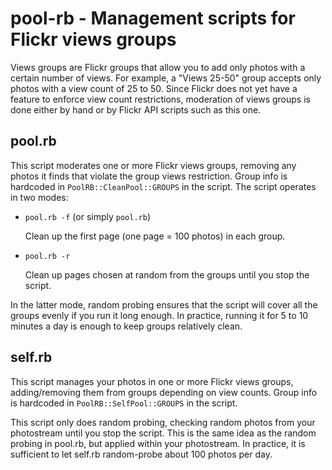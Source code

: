 # pool-rb - Management scripts for Flickr views groups

Views groups are Flickr groups that allow you to add only photos with a certain number of views. For example, a "Views 25-50" group accepts only photos with a view count of 25 to 50. Since Flickr does not yet have a feature to enforce view count restrictions, moderation of views groups is done either by hand or by Flickr API scripts such as this one.

## pool.rb

This script moderates one or more Flickr views groups, removing any photos it finds that violate the group views restriction. Group info is hardcoded in `PoolRB::CleanPool::GROUPS` in the script. The script operates in two modes:

* `pool.rb -f` (or simply `pool.rb`)

    Clean up the first page (one page = 100 photos) in each group.

* `pool.rb -r`

    Clean up pages chosen at random from the groups until you stop the script.

In the latter mode, random probing ensures that the script will cover all the groups evenly if you run it long enough. In practice, running it for 5 to 10 minutes a day is enough to keep groups relatively clean.

## self.rb

This script manages your photos in one or more Flickr views groups, adding/removing them from groups depending on view counts. Group info is hardcoded in `PoolRB::SelfPool::GROUPS` in the script.

This script only does random probing, checking random photos from your photostream until you stop the script. This is the same idea as the random probing in pool.rb, but applied within your photostream. In practice, it is sufficient to let self.rb random-probe about 100 photos per day.

<!-- vim:set tw=0: -->

